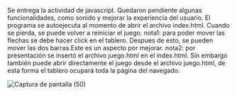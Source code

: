Se entrega la actividad de javascript. Quedaron pendiente algunas funcionalidades, como sonido y mejorar la experiencia del usuario.
El programa se autoejecuta al momento de abrir el archivo index.html. Cuando se pierda, se puede volver a reiniciar el juego.
nota1: para poder mover las flechas se debe hacer click en el tablero. Despues de esto, se pueden mover las dos barras.Este es un aspecto por mejorar.
nota2: por presentación se insertó el archivo juego.html en el index.html. Sin embargo también puede abrir directamente el juego desde el archivo juego.html, de esta forma el tablero ocupará toda la página del navegado.

![Captura de pantalla (50)](https://user-images.githubusercontent.com/87629866/142721672-787cbaa4-c008-4735-9e00-30b4c7c0315d.png)
